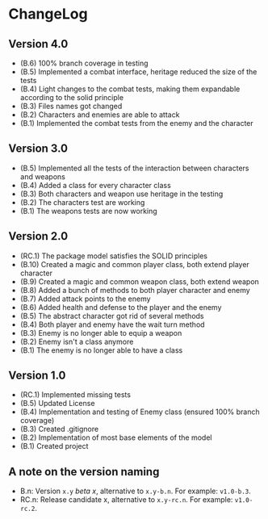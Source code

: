 ChangeLog
=========

Version 4.0
-----------
- (B.6) 100% branch coverage in testing
- (B.5) Implemented a combat interface, heritage reduced the size of the tests
- (B.4) Light changes to the combat tests, making them expandable according to the solid principle
- (B.3) Files names got changed
- (B.2) Characters and enemies are able to attack
- (B.1) Implemented the combat tests from the enemy and the character

Version 3.0
-----------
- (B.5) Implemented all the tests of the interaction between characters and weapons
- (B.4) Added a class for every character class
- (B.3) Both characters and weapon use heritage in the testing
- (B.2) The characters test are working 
- (B.1) The weapons tests are now working

Version 2.0
-----------
- (RC.1) The package model satisfies the SOLID principles
- (B.10) Created a magic and common  player class, both extend player character
- (B.9) Created a magic and common weapon class, both extend weapon
- (B.8) Added a bunch of methods to both player character and enemy
- (B.7) Added attack points to the enemy 
- (B.6) Added health and defense to the player and the enemy
- (B.5) The abstract character got rid of several methods
- (B.4) Both player and enemy have the wait turn method
- (B.3) Enemy is no longer able to equip a weapon
- (B.2) Enemy isn't a class anymore
- (B.1) The enemy is no longer able to have a class


Version 1.0
-----------
- (RC.1) Implemented missing tests
- (B.5) Updated License
- (B.4) Implementation and testing of Enemy class (ensured 100% branch coverage)
- (B.3) Created .gitignore
- (B.2) Implementation of most base elements of the model
- (B.1) Created project

A note on the version naming
----------------------------
- B.n: Version ``x.y`` _beta x_, alternative to ``x.y-b.n``.
  For example: ``v1.0-b.3``.
- RC.n: Release candidate x, alternative to ``x.y-rc.n``.
  For example: ``v1.0-rc.2``.